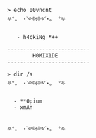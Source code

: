 ```
> echo 00vncnt                                                           ⛧°。 ⋆༺♱༻⋆。 °⛧
 
   - h4ckiNg *++ 

--------------------------
        H0MIX1DE
--------------------------

> dir /s                                                                 ⛧°。 ⋆༺♱༻⋆。 °⛧

  - **0pium
  - xmAn

```


                                                                         ⛧°。 ⋆༺♱༻⋆。 °⛧
